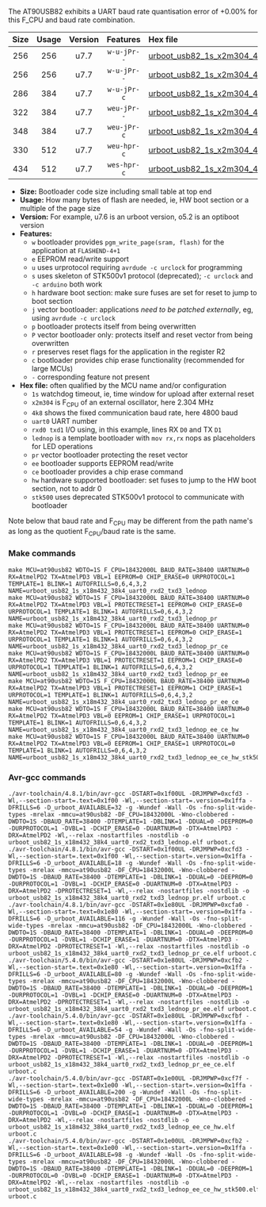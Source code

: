 The AT90USB82 exhibits a UART baud rate quantisation error of +0.00% for this F_CPU and baud rate combination.

|Size|Usage|Version|Features|Hex file|
|:-:|:-:|:-:|:-:|:--|
|256|256|u7.7|`w-u-jPr--`|[urboot_usb82_1s_x2m304_4k8_uart0_rxd2_txd3_lednop.hex](https://raw.githubusercontent.com/stefanrueger/urboot.hex/main/mcus/at90usb82/watchdog_1_s/external_oscillator/+2m304000_hz/+++4k8_baud/uart0_rxd2_txd3/lednop/urboot_usb82_1s_x2m304_4k8_uart0_rxd2_txd3_lednop.hex)|
|256|256|u7.7|`w-u-jPr--`|[urboot_usb82_1s_x2m304_4k8_uart0_rxd2_txd3_lednop_pr.hex](https://raw.githubusercontent.com/stefanrueger/urboot.hex/main/mcus/at90usb82/watchdog_1_s/external_oscillator/+2m304000_hz/+++4k8_baud/uart0_rxd2_txd3/lednop/urboot_usb82_1s_x2m304_4k8_uart0_rxd2_txd3_lednop_pr.hex)|
|286|384|u7.7|`w-u-jPr-c`|[urboot_usb82_1s_x2m304_4k8_uart0_rxd2_txd3_lednop_pr_ce.hex](https://raw.githubusercontent.com/stefanrueger/urboot.hex/main/mcus/at90usb82/watchdog_1_s/external_oscillator/+2m304000_hz/+++4k8_baud/uart0_rxd2_txd3/lednop/urboot_usb82_1s_x2m304_4k8_uart0_rxd2_txd3_lednop_pr_ce.hex)|
|322|384|u7.7|`weu-jPr--`|[urboot_usb82_1s_x2m304_4k8_uart0_rxd2_txd3_lednop_pr_ee.hex](https://raw.githubusercontent.com/stefanrueger/urboot.hex/main/mcus/at90usb82/watchdog_1_s/external_oscillator/+2m304000_hz/+++4k8_baud/uart0_rxd2_txd3/lednop/urboot_usb82_1s_x2m304_4k8_uart0_rxd2_txd3_lednop_pr_ee.hex)|
|348|384|u7.7|`weu-jPr-c`|[urboot_usb82_1s_x2m304_4k8_uart0_rxd2_txd3_lednop_pr_ee_ce.hex](https://raw.githubusercontent.com/stefanrueger/urboot.hex/main/mcus/at90usb82/watchdog_1_s/external_oscillator/+2m304000_hz/+++4k8_baud/uart0_rxd2_txd3/lednop/urboot_usb82_1s_x2m304_4k8_uart0_rxd2_txd3_lednop_pr_ee_ce.hex)|
|330|512|u7.7|`weu-hpr-c`|[urboot_usb82_1s_x2m304_4k8_uart0_rxd2_txd3_lednop_ee_ce_hw.hex](https://raw.githubusercontent.com/stefanrueger/urboot.hex/main/mcus/at90usb82/watchdog_1_s/external_oscillator/+2m304000_hz/+++4k8_baud/uart0_rxd2_txd3/lednop/urboot_usb82_1s_x2m304_4k8_uart0_rxd2_txd3_lednop_ee_ce_hw.hex)|
|434|512|u7.7|`wes-hpr-c`|[urboot_usb82_1s_x2m304_4k8_uart0_rxd2_txd3_lednop_ee_ce_hw_stk500.hex](https://raw.githubusercontent.com/stefanrueger/urboot.hex/main/mcus/at90usb82/watchdog_1_s/external_oscillator/+2m304000_hz/+++4k8_baud/uart0_rxd2_txd3/lednop/urboot_usb82_1s_x2m304_4k8_uart0_rxd2_txd3_lednop_ee_ce_hw_stk500.hex)|

- **Size:** Bootloader code size including small table at top end
- **Usage:** How many bytes of flash are needed, ie, HW boot section or a multiple of the page size
- **Version:** For example, u7.6 is an urboot version, o5.2 is an optiboot version
- **Features:**
  + `w` bootloader provides `pgm_write_page(sram, flash)` for the application at `FLASHEND-4+1`
  + `e` EEPROM read/write support
  + `u` uses urprotocol requiring `avrdude -c urclock` for programming
  + `s` uses skeleton of STK500v1 protocol (deprecated); `-c urclock` and `-c arduino` both work
  + `h` hardware boot section: make sure fuses are set for reset to jump to boot section
  + `j` vector bootloader: applications *need to be patched externally*, eg, using `avrdude -c urclock`
  + `p` bootloader protects itself from being overwritten
  + `P` vector bootloader only: protects itself and reset vector from being overwritten
  + `r` preserves reset flags for the application in the register R2
  + `c` bootloader provides chip erase functionality (recommended for large MCUs)
  + `-` corresponding feature not present
- **Hex file:** often qualified by the MCU name and/or configuration
  + `1s` watchdog timeout, ie, time window for upload after external reset
  + `x2m304` is F<sub>CPU</sub> of an external oscillator, here 2.304 MHz
  + `4k8` shows the fixed communication baud rate, here 4800 baud
  + `uart0` UART number
  + `rxd0 txd1` I/O using, in this example, lines RX `D0` and TX `D1`
  + `lednop` is a template bootloader with `mov rx,rx` nops as placeholders for LED operations
  + `pr` vector bootloader protecting the reset vector
  + `ee` bootloader supports EEPROM read/write
  + `ce` bootloader provides a chip erase command
  + `hw` hardware supported bootloader: set fuses to jump to the HW boot section, not to addr 0
  + `stk500` uses deprecated STK500v1 protocol to communicate with bootloader


Note below that baud rate and F<sub>CPU</sub> may be different from the path name's as long as the quotient F<sub>CPU</sub>/baud rate is the same.

### Make commands
```
make MCU=at90usb82 WDTO=1S F_CPU=18432000L BAUD_RATE=38400 UARTNUM=0 RX=AtmelPD2 TX=AtmelPD3 VBL=1 EEPROM=0 CHIP_ERASE=0 URPROTOCOL=1 TEMPLATE=1 BLINK=1 AUTOFRILLS=0,6,4,3,2 NAME=urboot_usb82_1s_x18m432_38k4_uart0_rxd2_txd3_lednop
make MCU=at90usb82 WDTO=1S F_CPU=18432000L BAUD_RATE=38400 UARTNUM=0 RX=AtmelPD2 TX=AtmelPD3 VBL=1 PROTECTRESET=1 EEPROM=0 CHIP_ERASE=0 URPROTOCOL=1 TEMPLATE=1 BLINK=1 AUTOFRILLS=0,6,4,3,2 NAME=urboot_usb82_1s_x18m432_38k4_uart0_rxd2_txd3_lednop_pr
make MCU=at90usb82 WDTO=1S F_CPU=18432000L BAUD_RATE=38400 UARTNUM=0 RX=AtmelPD2 TX=AtmelPD3 VBL=1 PROTECTRESET=1 EEPROM=0 CHIP_ERASE=1 URPROTOCOL=1 TEMPLATE=1 BLINK=1 AUTOFRILLS=0,6,4,3,2 NAME=urboot_usb82_1s_x18m432_38k4_uart0_rxd2_txd3_lednop_pr_ce
make MCU=at90usb82 WDTO=1S F_CPU=18432000L BAUD_RATE=38400 UARTNUM=0 RX=AtmelPD2 TX=AtmelPD3 VBL=1 PROTECTRESET=1 EEPROM=1 CHIP_ERASE=0 URPROTOCOL=1 TEMPLATE=1 BLINK=1 AUTOFRILLS=0,6,4,3,2 NAME=urboot_usb82_1s_x18m432_38k4_uart0_rxd2_txd3_lednop_pr_ee
make MCU=at90usb82 WDTO=1S F_CPU=18432000L BAUD_RATE=38400 UARTNUM=0 RX=AtmelPD2 TX=AtmelPD3 VBL=1 PROTECTRESET=1 EEPROM=1 CHIP_ERASE=1 URPROTOCOL=1 TEMPLATE=1 BLINK=1 AUTOFRILLS=0,6,4,3,2 NAME=urboot_usb82_1s_x18m432_38k4_uart0_rxd2_txd3_lednop_pr_ee_ce
make MCU=at90usb82 WDTO=1S F_CPU=18432000L BAUD_RATE=38400 UARTNUM=0 RX=AtmelPD2 TX=AtmelPD3 VBL=0 EEPROM=1 CHIP_ERASE=1 URPROTOCOL=1 TEMPLATE=1 BLINK=1 AUTOFRILLS=0,6,4,3,2 NAME=urboot_usb82_1s_x18m432_38k4_uart0_rxd2_txd3_lednop_ee_ce_hw
make MCU=at90usb82 WDTO=1S F_CPU=18432000L BAUD_RATE=38400 UARTNUM=0 RX=AtmelPD2 TX=AtmelPD3 VBL=0 EEPROM=1 CHIP_ERASE=1 URPROTOCOL=0 TEMPLATE=1 BLINK=1 AUTOFRILLS=0,6,4,3,2 NAME=urboot_usb82_1s_x18m432_38k4_uart0_rxd2_txd3_lednop_ee_ce_hw_stk500
```

### Avr-gcc commands
```
./avr-toolchain/4.8.1/bin/avr-gcc -DSTART=0x1f00UL -DRJMPWP=0xcfd3 -Wl,--section-start=.text=0x1f00 -Wl,--section-start=.version=0x1ffa -DFRILLS=6 -D_urboot_AVAILABLE=32 -g -Wundef -Wall -Os -fno-split-wide-types -mrelax -mmcu=at90usb82 -DF_CPU=18432000L -Wno-clobbered -DWDTO=1S -DBAUD_RATE=38400 -DTEMPLATE=1 -DBLINK=1 -DDUAL=0 -DEEPROM=0 -DURPROTOCOL=1 -DVBL=1 -DCHIP_ERASE=0 -DUARTNUM=0 -DTX=AtmelPD3 -DRX=AtmelPD2 -Wl,--relax -nostartfiles -nostdlib -o urboot_usb82_1s_x18m432_38k4_uart0_rxd2_txd3_lednop.elf urboot.c
./avr-toolchain/4.8.1/bin/avr-gcc -DSTART=0x1f00UL -DRJMPWP=0xcfd3 -Wl,--section-start=.text=0x1f00 -Wl,--section-start=.version=0x1ffa -DFRILLS=6 -D_urboot_AVAILABLE=18 -g -Wundef -Wall -Os -fno-split-wide-types -mrelax -mmcu=at90usb82 -DF_CPU=18432000L -Wno-clobbered -DWDTO=1S -DBAUD_RATE=38400 -DTEMPLATE=1 -DBLINK=1 -DDUAL=0 -DEEPROM=0 -DURPROTOCOL=1 -DVBL=1 -DCHIP_ERASE=0 -DUARTNUM=0 -DTX=AtmelPD3 -DRX=AtmelPD2 -DPROTECTRESET=1 -Wl,--relax -nostartfiles -nostdlib -o urboot_usb82_1s_x18m432_38k4_uart0_rxd2_txd3_lednop_pr.elf urboot.c
./avr-toolchain/4.8.1/bin/avr-gcc -DSTART=0x1e80UL -DRJMPWP=0xcfa0 -Wl,--section-start=.text=0x1e80 -Wl,--section-start=.version=0x1ffa -DFRILLS=6 -D_urboot_AVAILABLE=116 -g -Wundef -Wall -Os -fno-split-wide-types -mrelax -mmcu=at90usb82 -DF_CPU=18432000L -Wno-clobbered -DWDTO=1S -DBAUD_RATE=38400 -DTEMPLATE=1 -DBLINK=1 -DDUAL=0 -DEEPROM=0 -DURPROTOCOL=1 -DVBL=1 -DCHIP_ERASE=1 -DUARTNUM=0 -DTX=AtmelPD3 -DRX=AtmelPD2 -DPROTECTRESET=1 -Wl,--relax -nostartfiles -nostdlib -o urboot_usb82_1s_x18m432_38k4_uart0_rxd2_txd3_lednop_pr_ce.elf urboot.c
./avr-toolchain/5.4.0/bin/avr-gcc -DSTART=0x1e80UL -DRJMPWP=0xcfb2 -Wl,--section-start=.text=0x1e80 -Wl,--section-start=.version=0x1ffa -DFRILLS=6 -D_urboot_AVAILABLE=80 -g -Wundef -Wall -Os -fno-split-wide-types -mrelax -mmcu=at90usb82 -DF_CPU=18432000L -Wno-clobbered -DWDTO=1S -DBAUD_RATE=38400 -DTEMPLATE=1 -DBLINK=1 -DDUAL=0 -DEEPROM=1 -DURPROTOCOL=1 -DVBL=1 -DCHIP_ERASE=0 -DUARTNUM=0 -DTX=AtmelPD3 -DRX=AtmelPD2 -DPROTECTRESET=1 -Wl,--relax -nostartfiles -nostdlib -o urboot_usb82_1s_x18m432_38k4_uart0_rxd2_txd3_lednop_pr_ee.elf urboot.c
./avr-toolchain/5.4.0/bin/avr-gcc -DSTART=0x1e80UL -DRJMPWP=0xcfbf -Wl,--section-start=.text=0x1e80 -Wl,--section-start=.version=0x1ffa -DFRILLS=6 -D_urboot_AVAILABLE=54 -g -Wundef -Wall -Os -fno-split-wide-types -mrelax -mmcu=at90usb82 -DF_CPU=18432000L -Wno-clobbered -DWDTO=1S -DBAUD_RATE=38400 -DTEMPLATE=1 -DBLINK=1 -DDUAL=0 -DEEPROM=1 -DURPROTOCOL=1 -DVBL=1 -DCHIP_ERASE=1 -DUARTNUM=0 -DTX=AtmelPD3 -DRX=AtmelPD2 -DPROTECTRESET=1 -Wl,--relax -nostartfiles -nostdlib -o urboot_usb82_1s_x18m432_38k4_uart0_rxd2_txd3_lednop_pr_ee_ce.elf urboot.c
./avr-toolchain/5.4.0/bin/avr-gcc -DSTART=0x1e00UL -DRJMPWP=0xcf7f -Wl,--section-start=.text=0x1e00 -Wl,--section-start=.version=0x1ffa -DFRILLS=6 -D_urboot_AVAILABLE=200 -g -Wundef -Wall -Os -fno-split-wide-types -mrelax -mmcu=at90usb82 -DF_CPU=18432000L -Wno-clobbered -DWDTO=1S -DBAUD_RATE=38400 -DTEMPLATE=1 -DBLINK=1 -DDUAL=0 -DEEPROM=1 -DURPROTOCOL=1 -DVBL=0 -DCHIP_ERASE=1 -DUARTNUM=0 -DTX=AtmelPD3 -DRX=AtmelPD2 -Wl,--relax -nostartfiles -nostdlib -o urboot_usb82_1s_x18m432_38k4_uart0_rxd2_txd3_lednop_ee_ce_hw.elf urboot.c
./avr-toolchain/5.4.0/bin/avr-gcc -DSTART=0x1e00UL -DRJMPWP=0xcfb2 -Wl,--section-start=.text=0x1e00 -Wl,--section-start=.version=0x1ffa -DFRILLS=6 -D_urboot_AVAILABLE=98 -g -Wundef -Wall -Os -fno-split-wide-types -mrelax -mmcu=at90usb82 -DF_CPU=18432000L -Wno-clobbered -DWDTO=1S -DBAUD_RATE=38400 -DTEMPLATE=1 -DBLINK=1 -DDUAL=0 -DEEPROM=1 -DURPROTOCOL=0 -DVBL=0 -DCHIP_ERASE=1 -DUARTNUM=0 -DTX=AtmelPD3 -DRX=AtmelPD2 -Wl,--relax -nostartfiles -nostdlib -o urboot_usb82_1s_x18m432_38k4_uart0_rxd2_txd3_lednop_ee_ce_hw_stk500.elf urboot.c
```

